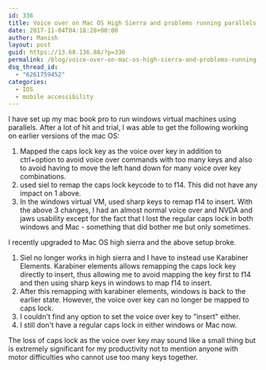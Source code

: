 ```yaml
---
id: 336
title: Voice over on Mac OS High Sierra and problems running parallels
date: 2017-11-04T04:18:28+00:00
author: Manish
layout: post
guid: https://13.68.136.88/?p=336
permalink: /blog/voice-over-on-mac-os-high-sierra-and-problems-running-parallels/
dsq_thread_id:
  - "6261759452"
categories:
  - IOS
  - mobile accessibility
---
```

I have set up my mac book pro to run windows virtual machines using parallels. After a lot of hit and trial, I was able to get the following working on earlier versions of the mac OS:
1. Mapped the caps lock key as the voice over key in addition to ctrl+option to avoid voice over commands with too many keys and also to avoid having to move the left hand down for many voice over key combinations.
2. used siel to remap the caps lock keycode to to f14. This did not have any impact on 1 above.
3. In the windows virtual VM, used sharp keys to remap f14 to insert.
  With the above 3 changes, I had an almost normal voice over and NVDA and jaws usability except for the fact that I lost the regular caps lock in both windows and Mac - something that did bother me but only sometimes.

I recently upgraded to Mac OS high sierra and the above setup broke.
1. Siel no longer works in high sierra and I have to instead use Karabiner Elements. Karabiner elements allows remapping the caps lock key directly to insert, thus allowing me to avoid mapping the key first to f14 and then using sharp keys in windows to map f14 to insert.
2. After this remapping with karabiner elements, windows is back to the earlier state. However, the voice over key can no longer be mapped to caps lock. 
3. I couldn't find any option to set the voice over key to "insert" either.
4. I still don't have a regular caps lock in either windows or Mac now.

The loss of caps lock as the voice over key may sound like a small thing but is extremely significant for my productivity not to mention anyone with motor difficulties who cannot use too many keys together.